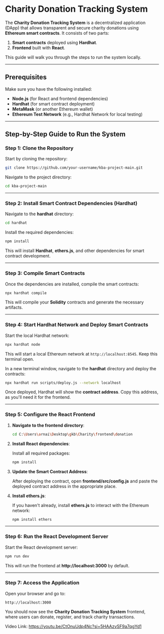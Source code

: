 # Charity Donation Tracking System

The **Charity Donation Tracking System** is a decentralized application (DApp) that allows transparent and secure charity donations using **Ethereum smart contracts**. It consists of two parts:
1. **Smart contracts** deployed using **Hardhat**.
2. **Frontend** built with **React**.

This guide will walk you through the steps to run the system locally.

---

## Prerequisites

Make sure you have the following installed:
- **Node.js** (for React and frontend dependencies)
- **Hardhat** (for smart contract deployment)
- **MetaMask** (or another Ethereum wallet)
- **Ethereum Test Network** (e.g., Hardhat Network for local testing)

---

## Step-by-Step Guide to Run the System

### Step 1: Clone the Repository

Start by cloning the repository:

```bash
git clone https://github.com/your-username/kba-project-main.git
```

Navigate to the project directory:

```bash
cd kba-project-main
```

---

### Step 2: Install Smart Contract Dependencies (Hardhat)

Navigate to the **hardhat** directory:

```bash
cd hardhat
```

Install the required dependencies:

```bash
npm install
```

This will install **Hardhat**, **ethers.js**, and other dependencies for smart contract development.

---

### Step 3: Compile Smart Contracts

Once the dependencies are installed, compile the smart contracts:

```bash
npx hardhat compile
```

This will compile your **Solidity** contracts and generate the necessary artifacts.

---

### Step 4: Start Hardhat Network and Deploy Smart Contracts

Start the local Hardhat network:

```bash
npx hardhat node
```

This will start a local Ethereum network at `http://localhost:8545`. Keep this terminal open.

In a new terminal window, navigate to the **hardhat** directory and deploy the contracts:

```bash
npx hardhat run scripts/deploy.js --network localhost
```

Once deployed, Hardhat will show the **contract address**. Copy this address, as you'll need it for the frontend.

---

### Step 5: Configure the React Frontend

1. **Navigate to the frontend directory**:

   ```bash
   cd C:\Users\arnai\Desktop\gkb\Charity\frontend\donation
   ```

2. **Install React dependencies**:

   Install all required packages:

   ```bash
   npm install
   ```

3. **Update the Smart Contract Address**:

   After deploying the contract, open **frontend/src/config.js** and paste the deployed contract address in the appropriate place.

4. **Install ethers.js**:

   If you haven't already, install **ethers.js** to interact with the Ethereum network:

   ```bash
   npm install ethers
   ```

---

### Step 6: Run the React Development Server

Start the React development server:

```bash
npm run dev
```

This will run the frontend at **http://localhost:3000** by default.

---

### Step 7: Access the Application

Open your browser and go to:

```plaintext
http://localhost:3000
```

You should now see the **Charity Donation Tracking System** frontend, where users can donate, register, and track charity transactions.

Video Link: https://youtu.be/CtOnuUdp4Nc?si=5HAAzvSF9a7qgYd1
